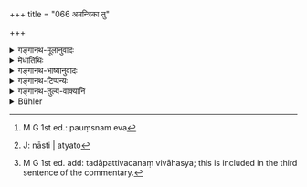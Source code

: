 +++
title = "066 अमन्त्रिका तु"

+++

<details><summary>गङ्गानथ-मूलानुवादः</summary>

For females, this whole series should be performed at the right time and in the proper order, for the purpose of sanctifying the body; but without the Vedic formulas—(66)
</details>

<details><summary>मेधातिथिः</summary>

**इयम् आवृद् अशेषतः स्त्रीणाम् अमन्त्रिका कार्या** । जातकर्मण आरभ्य **इयं** संस्काराणाम् **आवृत्** परिपाठी । सेतिकर्तव्यताकः संस्कारकलाप इति यावत् । **संस्कारार्थं** शुद्ध्यर्थं **शरीरस्य** पुंसाम् इव[^२२७] स्त्रीणाम् अपि प्रयोजनम् आह । **यथाकालम्** । यस्मिन् काले यः संस्कार उक्तस् तं कालम् अनतिक्रम्य । पदार्थानतिवृत्तौ "यथासादृश्ये" (पाण् २.१.७) अव्ययीभावः । एवं क्रमे ऽपि द्रष्टव्यम् । मन्त्रमात्ररहिताया आवृतो विहितत्वाद् अयथाकालक्रमप्राप्तिर् एव नास्तीत्य् अतो[^२२८] निषेधो नित्यानुवादो वृत्तपूरणार्थः । एतावद् विवक्षितं स्त्रीणां चैते अमन्त्रका इति ॥ २.६६ ॥


[^२२८]:
     J: nāsti | atyato


[^२२७]:
     M G 1st ed.: pauṃsnam eva

_पूर्वेणावृद्वचनेन जातकर्मादिवद् उपनयने ऽप्य् अमन्त्रके प्राप्ते_[^२२९]_ तन्निवृत्त्यर्त्यम् आरभ्यते ।_


[^२२९]:
     M G 1st ed. add: tadāpattivacanaṃ vivāhasya; this is included in the third sentence of the commentary.
</details>

<details><summary>गङ्गानथ-भाष्यानुवादः</summary>

‘*This whole series*’ should be done for females, without the recitation of Vedic formulas.—‘*Series*’ stands for the entire body of sacraments, beginning with the ‘Birth-rites,’ along with all the acts that constitute their procedure.

‘*For the purpose of sanctifying*’—*i.e*., purifying This means that the purpose of the sacraments in the case of females that is the same as that in that of males.

‘*At the proper time*,’—*i.e*., without letting that time pass which has been prescribed for the several sacraments. The term ‘*yathā*’ here signifies *non-transgression*, and hence, not signifying ‘similarity,’ it is compounded according to Pāṇini 2.1.7.

The same explanation applies to the compound ‘*yathā-kramam*’ also.

In as much as the text has distinctly asserted that it is only the reciting of Vedic formulas that may be omitted, there could be no idea of the sacraments (for females) being performed at a time, or in an order, other than the prescribed ones; so that the prohibition of other times and another order should be taken as merely describing what is already known, and as added only for the purpose of filling up the metre. All that is really meant by the text is that for females the sacraments should be performed without the Vedic formulas.

The ‘series’ spoken of above would imply that like the ‘Birth-rite’ and the other ceremonies, the ‘Initiatory ceremony’ also should be performed for females; with a view to preclude this idea, the Text adds—
</details>

<details><summary>गङ्गानथ-टिप्पन्यः</summary>

This verse is quoted in *Smṛtitattva* (p. 926);—in *Madanapārijāta* (p. 362), where *āvṛt* is explained as *jātakarmādikriyā*; and *yathākramam* is to taken to mean that there should ho no deviation from the exact order of sequence—such deviation necessitating expiation;—in
*Nirṇayasindhu* (p. 188);—and in *Aparārka* (p. 30), which explains
*āvṛt* as ‘*kriyā*’, act, rite;—‘*aśeṣtaḥ*’ as along with all details’,
and ‘*yathākramam*’ as meaning that the order of the sacraments should not be disturbed or else the *Sarvaprāyaścitta* has to be performed.’

It is quoted in *Vīramitrodaya* (Saṃskāra, at several places, on pages 194, 255, 278, 317 and 403). On p. 194, ‘āvṛt’ is explained as
*jātakarmādikriyā*; and on the term ‘*amantrikā*’ it is added that what
this interdicts is the use of only those *mantras* that pertain to the
*primary* acts of eating butter, honey and the rest, and not the use of
the *subsidiary* mantras; and this conclusion is in accordance with the principle enunciated in *Mīmāṃsā Sutra* 3.8. 34-35, where it is declared that the qualification of *upāṃśutva* (silence) pertains to only the primary rite of the ‘*Ātharvaṇa Iṣṭis*’ and not to the subsidiary ones.—On p. 255 the verse is quoted in support of the view that the rite of *Niṣkramaṇa*, is to be performed in the case of the female baby also.—Similarly on p. 278, it is quoted to show that the rite of ‘*Annprāśana*’ should be performed for the female baby.—On p. 317, it is made to justify performance of the rite of ‘Tonsure’ for girls.—On page 403, it is quoted as laying down the performance of all the sacraments—beginning from the *Jātakarma* and ending with the *Keśānta*; whereby it is concluded that the *Upanayaṇa* also, for girls is to be done ‘without mantras’; another view is noted, whereby the pronoun ‘this ‘*iyam* in Manu’s text is taken as standing only for the first five sacraments, ending with Tonsure, so that *Upanayaṇa* and *Keśānta* become excluded from the category. But this view is rejected; and in answer to the argument that “in view of the declaration in the following verse that for women *Marriage* constitutes *Upanayaṇa*, the pronoun ‘*iyam*’ in the present verse must exclude *Upanayaṇa*—it is pointed out that all that the next verse means is that in the case of a person following the opinion of another Smṛti and not performing the
*Upanayana* for his girl,—Marriage should be regarded as constituting
her *Upanayana*; and not that in all cases Marriage should take the place of *Upanayana*. The conclusion is stated thus:—There are two kinds of girls—‘*Brahmavādinī*’ and ‘*Sodyovodhū*’;—for the former there is Upanayana, in the eighth year, vedic study, and ‘return’ (completion of Vedic study) before puberty,—and marriage also before puberty; while for the *Sodyovodhū*, there is *Upanayana* at the time of marriage, followed by immediate ‘completion of study,’ which is followed immediately by Marriage. But from the assertion in certain Smṛtis that there used to be Upanayana for women in a ‘previous cycle,’ it seems that in the present cycle, it is not to be performed. (Bee note on the next verse).

The above note regarding the two kinds of women is based on a passage in Hārīta Smṛti (quoted in *Madanapārijātā*, p. 37), which adds that all this refers to another cycle. The exact words of Hārīta mean as follows:—“There are two kinds of women—Brahmavādinī and Sadyovadhū; for the former, there are Upanayana, fire-laying, vedic study in the house itself and also alms-begging; while for the latter, when the time of marriage arrives, Upanayana should be performed somehow and then marriage.”

This verse is quoted in *Nṛsiṃhaprasāda* (Saṃskāra, p. 400);—and in
*Smṛticandrikā* (Saṃskāra, p. 00) which explains ‘*āvṛt*’ as meaning the
Jātakarma and other rites, and adds that this implies that none of the rites is to be omitted for the women.
</details>

<details><summary>गङ्गानथ-तुल्य-वाक्यानि</summary>

*Viṣṇu-Smṛti*, 27.13.—‘The same rites for women are done without
mantras.’

*Yājñavalkya*, 1.13.—‘These rites for women are to be performed
silently, but Marriage is to be with manteras.’

*Āśvalāyana-Gṛhyasūtra*, 15 (16.7)—1.2.—‘For the girl, the Āvṛta only’
\[‘āvṛta’ standing for the Jātakarma and other rites\],

*Gobhila-Gṛhyasūtra* (Vīramitrodaya-Samskāra, p. 191).—‘For women, these
rites are to be performed silently, but the Homa is to be done with mantras.’

*Śaunaka* (Do., p. 278).—‘All this rite is to be performed for the girl,
without mantras.’

*Āśvalāyana-Smṛti* (Do., p. 278).—‘The rites beginning with the
Jātakarma and ending with Tonsure are to be done for women, without mantras; but even in Tonsure, the Homa is to be done with mantras.’
</details>

<details><summary>Bühler</summary>

066	This whole series (of ceremonies) must be performed for females (also), in order to sanctify the body, at the proper time and in the proper order, but without (the recitation of) sacred texts.
</details>
